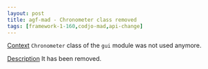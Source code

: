 ```yaml
---
layout: post
title: agf-mad - Chronometer class removed
tags: [framework-1-160,codjo-mad,api-change]
---
```

<u>Context</u>
```Chronometer``` class of the ```gui``` module was not used anymore.

<u>Description</u>
It has been removed.